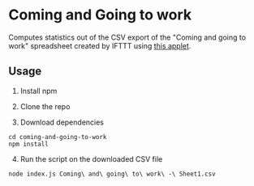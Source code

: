 # Coming and Going to work
Computes statistics out of the CSV export of the "Coming and going to work" spreadsheet created by IFTTT using [this applet](https://ifttt.com/applets/165473p-automatically-log-your-time-at-work-to-a-google-spreadsheet).

## Usage

1. Install npm

2. Clone the repo

3. Download dependencies

```
cd coming-and-going-to-work
npm install
```

4. Run the script on the downloaded CSV file

```
node index.js Coming\ and\ going\ to\ work\ -\ Sheet1.csv
```